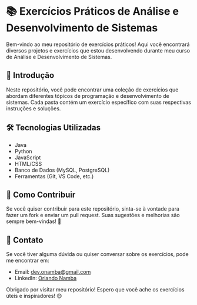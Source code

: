 # 📚 Exercícios Práticos de Análise e Desenvolvimento de Sistemas

Bem-vindo ao meu repositório de exercícios práticos! Aqui você encontrará diversos projetos e exercícios que estou desenvolvendo durante meu curso de Análise e Desenvolvimento de Sistemas.

## 📖 Introdução

Neste repositório, você pode encontrar uma coleção de exercícios que abordam diferentes tópicos de programação e desenvolvimento de sistemas. Cada pasta contém um exercício específico com suas respectivas instruções e soluções.

## 🛠️ Tecnologias Utilizadas

- Java
- Python
- JavaScript
- HTML/CSS
- Banco de Dados (MySQL, PostgreSQL)
- Ferramentas (Git, VS Code, etc.)

## 🤝 Como Contribuir

Se você quiser contribuir para este repositório, sinta-se à vontade para fazer um fork e enviar um pull request. Suas sugestões e melhorias são sempre bem-vindas! 🌟

## 📧 Contato

Se você tiver alguma dúvida ou quiser conversar sobre os exercícios, pode me encontrar em:

- Email: dev.onamba@gmail.com
- LinkedIn: [Orlando Namba](https://www.linkedin.com/in/orlando-namba/)

Obrigado por visitar meu repositório! Espero que você ache os exercícios úteis e inspiradores! 😊
